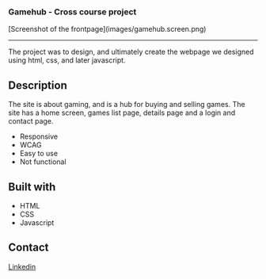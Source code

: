 ### Gamehub - Cross course project

<picture>
    [Screenshot of the frontpage](images/gamehub.screen.png)
</picture>

---

The project was to design, and ultimately create the webpage we designed using html, css, and later javascript.

## Description

The site is about gaming, and is a hub for buying and selling games. 
The site has a home screen, games list page, details page and a login and contact page.

- Responsive
- WCAG
- Easy to use
- Not functional

## Built with

- HTML
- CSS
- Javascript

## Contact
[Linkedin](https://www.linkedin.com/in/ken-thore-bøeng-b2b1b3ba/)
